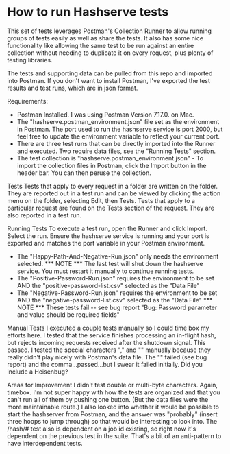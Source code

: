 # How to run Hashserve tests

This set of tests leverages Postman's Collection Runner to allow running groups of tests easily as well as share the tests. It also has some nice functionality like allowing the same test to be run against an entire collection without needing to duplicate it on every request, plus plenty of testing libraries. 

The tests and supporting data can be pulled from this repo and imported into Postman. If you don't want to install Postman, I've exported the test results and test runs, which are in json format.

Requirements:
- Postman Installed. I was using Postman Version 7.17.0. on Mac.
- The "hashserve.postman_environment.json" file set as the environment in Postman. The port used to run the hashserve service is port 2000, but feel free to update the environment variable to reflect your current port. 
- There are three test runs that can be directly imported into the Runner and executed. Two require data files, see the "Running Tests" section.
- The test collection is "hashserve.postman_environment.json" - To import the collection files in Postman, click the Import button in the header bar. You can then peruse the collection. 

Tests
Tests that apply to every request in a folder are written on the folder. They are reported out in a test run and can be viewed by clicking the action menu on the folder, selecting Edit, then Tests.
Tests that apply to a particular request are found on the Tests section of the request. They are also reported in a test run.

Running Tests
To execute a test run, open the Runner and click Import. Select the run. 
Ensure the hashserve service is running and your port is exported and matches the port variable in your Postman environment.
- The "Happy-Path-And-Negative-Run.json" only needs the environment selected. *** NOTE *** The last test will shut down the hashserve service. You must restart it manually to continue running tests.
- The "Positive-Password-Run.json" requires the environment to be set AND the "positive-password-list.csv" selected as the "Data File"
- The "Negative-Password-Run.json" requires the environment to be set AND the "negative-password-list.csv" selected as the "Data File" *** NOTE *** These tests fail -- see bug report "Bug: Password parameter and value should be required fields"

Manual Tests
I executed a couple tests manually so I could time box my efforts here. 
I tested that the service finishes processing an in-flight hash, but rejects incoming requests received after the shutdown signal. This passed.
I tested the special characters "," and "\" manually because they really didn't play nicely with Postman's data file. The "\" failed (see bug report) and the comma...passed...but I swear it failed initially. Did you include a Heisenbug? 

Areas for Improvement
I didn't test double or multi-byte characters. Again, timebox. 
I'm not super happy with how the tests are organized and that you can't run all of them by pushing one button. (But the data files were the more maintainable route.) I also looked into whether it would be possible to start the hashserver from Postman, and the answer was "probably" (insert three hoops to jump through) so that would be interesting to look into. The /hash/# test also is dependent on a job id existing, so right now it's dependent on the previous test in the suite. That's a bit of an anti-pattern to have interdependent tests.